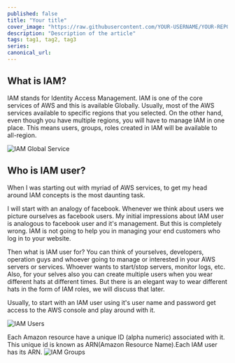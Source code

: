 ```yaml
---
published: false
title: "Your title"
cover_image: "https://raw.githubusercontent.com/YOUR-USERNAME/YOUR-REPO/master/blog-posts/NAME-OF-YOUR-BLOG-POST/assets/your-asset.png"
description: "Description of the article"
tags: tag1, tag2, tag3
series:
canonical_url:
---
```


## What is IAM?
IAM stands for Identity Access Management. IAM is one of the core services of AWS and this is available Globally. Usually, most of the AWS services available to specific regions that you selected. On the other hand, even though you have multiple regions, you will have to manage IAM in one place. This means users, groups, roles created in IAM will be available to all-region.


![IAM Global Service](https://dev-to-uploads.s3.amazonaws.com/i/06wurfj97ku22gwzuh42.png)

## Who is IAM user? 
When I was starting out with myriad of AWS services, to get my head around IAM concepts is the most daunting task. 

I will start with an analogy of facebook. Whenever we think about users we picture ourselves as facebook users. My initial impressions about IAM user is analogous to facebook user and it's management. But this is completely wrong. IAM is not going to help you in managing your end customers who log in to your website. 

Then what is IAM user for? You can think of yourselves, developers, operation guys and whoever going to manage or interested in your AWS servers or services. Whoever wants to start/stop servers, monitor logs, etc. Also, for your selves also you can create multiple users when you wear different hats at different times. But there is an elegant way to wear different hats in the form of IAM roles, we will discuss that later. 

Usually, to start with an IAM user using it's user name and password get access to the AWS console and play around with it. 


![IAM Users](https://dev-to-uploads.s3.amazonaws.com/i/36ec2v00n1eb259au8vn.png)

Each Amazon resource have a unique ID (alpha numeric) associated with it. This unique id is known as ARN(Amazon Resource Name).Each IAM user has its ARN. 
![IAM Groups](https://dev-to-uploads.s3.amazonaws.com/i/8jy7lyeod7z0sd46jela.png)
